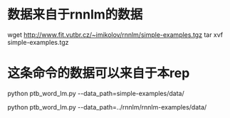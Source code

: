# 数据来自于rnnlm的数据

wget http://www.fit.vutbr.cz/~imikolov/rnnlm/simple-examples.tgz
tar xvf simple-examples.tgz

# 这条命令的数据可以来自于本rep
python ptb_word_lm.py --data_path=simple-examples/data/

python ptb_word_lm.py --data_path=../rnnlm/rnnlm-examples/data/

